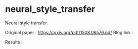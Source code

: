 # neural_style_transfer
Neural style transfer.

Original paper : https://arxiv.org/pdf/1508.06576.pdf
Blog link : 

Results :


